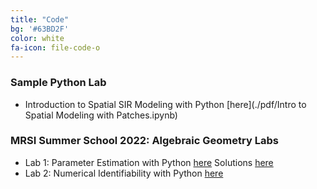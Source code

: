 ```yaml
---
title: "Code"
bg: '#63BD2F'
color: white
fa-icon: file-code-o 
---
```

<!-- fa-icon can be set to any from http://fortawesome.github.io/Font-Awesome/icons/ -->

### Sample Python Lab
* Introduction to Spatial SIR Modeling with Python [here](./pdf/Intro to Spatial Modeling with Patches.ipynb)

### MRSI Summer School 2022: Algebraic Geometry Labs
* Lab 1: Parameter Estimation with Python [here](./pdf/JupyterLab_MSRI2022_with_NO_answers.ipynb) Solutions [here](./pdf/JupyterLab_MSRI2022_with_answers.pdf)
* Lab 2: Numerical Identifiability with Python [here](./pdf/JupyterLab_MSRI2022B_with_NO_answers.ipynb)
